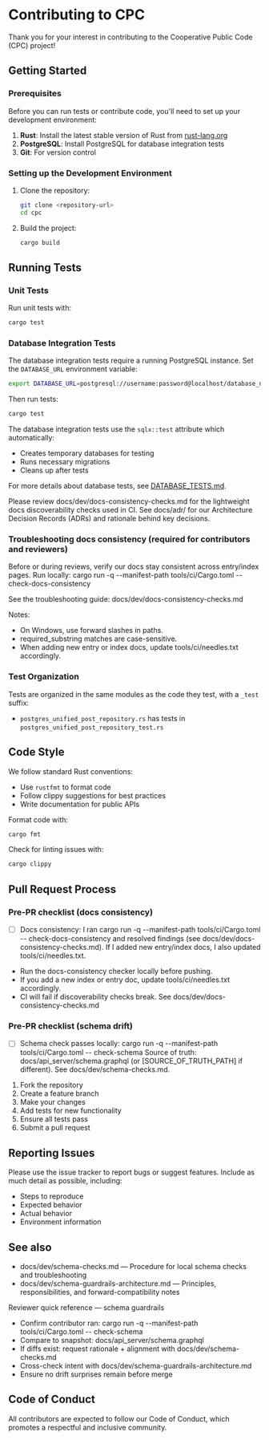 # Contributing to CPC

Thank you for your interest in contributing to the Cooperative Public Code (CPC) project!

## Getting Started

### Prerequisites

Before you can run tests or contribute code, you'll need to set up your development environment:

1. **Rust**: Install the latest stable version of Rust from [rust-lang.org](https://www.rust-lang.org/)
2. **PostgreSQL**: Install PostgreSQL for database integration tests
3. **Git**: For version control

### Setting up the Development Environment

1. Clone the repository:
   ```bash
   git clone <repository-url>
   cd cpc
   ```

2. Build the project:
   ```bash
   cargo build
   ```

## Running Tests

### Unit Tests

Run unit tests with:
```bash
cargo test
```

### Database Integration Tests

The database integration tests require a running PostgreSQL instance. Set the `DATABASE_URL` environment variable:

```bash
export DATABASE_URL=postgresql://username:password@localhost/database_name
```

Then run tests:
```bash
cargo test
```

The database integration tests use the `sqlx::test` attribute which automatically:
- Creates temporary databases for testing
- Runs necessary migrations
- Cleans up after tests

For more details about database tests, see [DATABASE_TESTS.md](packages/social_integration/DATABASE_TESTS.md).

Please review docs/dev/docs-consistency-checks.md for the lightweight docs discoverability checks used in CI.
See docs/adr/ for our Architecture Decision Records (ADRs) and rationale behind key decisions.

### Troubleshooting docs consistency (required for contributors and reviewers)

Before or during reviews, verify our docs stay consistent across entry/index pages. Run locally:
cargo run -q --manifest-path tools/ci/Cargo.toml -- check-docs-consistency

See the troubleshooting guide: docs/dev/docs-consistency-checks.md

Notes:
- On Windows, use forward slashes in paths.
- required_substring matches are case-sensitive.
- When adding new entry or index docs, update tools/ci/needles.txt accordingly.

### Test Organization

Tests are organized in the same modules as the code they test, with a `_test` suffix:
- `postgres_unified_post_repository.rs` has tests in `postgres_unified_post_repository_test.rs`

## Code Style

We follow standard Rust conventions:
- Use `rustfmt` to format code
- Follow clippy suggestions for best practices
- Write documentation for public APIs

Format code with:
```bash
cargo fmt
```

Check for linting issues with:
```bash
cargo clippy
```

## Pull Request Process

### Pre‑PR checklist (docs consistency)

- [ ] Docs consistency: I ran cargo run -q --manifest-path tools/ci/Cargo.toml -- check-docs-consistency and resolved findings (see docs/dev/docs-consistency-checks.md). If I added new entry/index docs, I also updated tools/ci/needles.txt.
- Run the docs-consistency checker locally before pushing.
- If you add a new index or entry doc, update tools/ci/needles.txt accordingly.
- CI will fail if discoverability checks break. See docs/dev/docs-consistency-checks.md

### Pre‑PR checklist (schema drift)
- [ ] Schema check passes locally:
      cargo run -q --manifest-path tools/ci/Cargo.toml -- check-schema
      Source of truth: docs/api_server/schema.graphql (or [SOURCE_OF_TRUTH_PATH] if different). See docs/dev/schema-checks.md.

1. Fork the repository
2. Create a feature branch
3. Make your changes
4. Add tests for new functionality
5. Ensure all tests pass
6. Submit a pull request

## Reporting Issues

Please use the issue tracker to report bugs or suggest features. Include as much detail as possible, including:
- Steps to reproduce
- Expected behavior
- Actual behavior
- Environment information

## See also

- docs/dev/schema-checks.md — Procedure for local schema checks and troubleshooting
- docs/dev/schema-guardrails-architecture.md — Principles, responsibilities, and forward-compatibility notes

Reviewer quick reference — schema guardrails
- Confirm contributor ran: cargo run -q --manifest-path tools/ci/Cargo.toml -- check-schema
- Compare to snapshot: docs/api_server/schema.graphql
- If diffs exist: request rationale + alignment with docs/dev/schema-checks.md
- Cross-check intent with docs/dev/schema-guardrails-architecture.md
- Ensure no drift surprises remain before merge

## Code of Conduct

All contributors are expected to follow our Code of Conduct, which promotes a respectful and inclusive community.